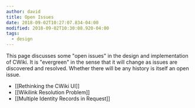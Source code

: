 ```yaml
---
author: david
title: Open Issues
date: 2018-09-02T10:27:07.834-04:00
modified: 2018-09-02T10:30:08.920-04:00
tags:
  - design
---
```


This page discusses some "open issues" in the design and implementation of CWiki. It is "evergreen" in the sense that it will change as issues are discovered and resolved. Whether there will be any history is itself an open issue.

* [[Rethinking the CWiki UI]]
* [[Wikilink Resolution Problem]]
* [[Multiple Identity Records in Request]]